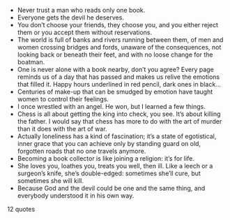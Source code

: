  - Never trust a man who reads only one book.
 - Everyone gets the devil he deserves.
 - You don’t choose your friends, they choose you, and you either reject them or you accept them without reservations.
 - The world is full of banks and rivers running between them, of men and women crossing bridges and fords, unaware of the consequences, not looking back or beneath their feet, and with no loose change for the boatman.
 - One is never alone with a book nearby, don’t you agree? Every page reminds us of a day that has passed and makes us relive the emotions that filled it. Happy hours underlined in red pencil, dark ones in black...
 - Centuries of make-up that can be smudged by emotion have taught women to control their feelings.
 - I once wrestled with an angel. He won, but I learned a few things.
 - Chess is all about getting the king into check, you see. It’s about killing the father. I would say that chess has more to do with the art of murder than it does with the art of war.
 - Actually loneliness has a kind of fascination; it’s a state of egotistical, inner grace that you can achieve only by standing guard on old, forgotten roads that no one travels anymore.
 - Becoming a book collector is like joining a religion: it’s for life.
 - She loves you, loathes you, treats you well, then ill. Like a leech or a surgeon’s knife, she’s double-edged: sometimes she’ll cure, but sometimes she will kill.
 - Because God and the devil could be one and the same thing, and everybody understood it in his own way.

12 quotes